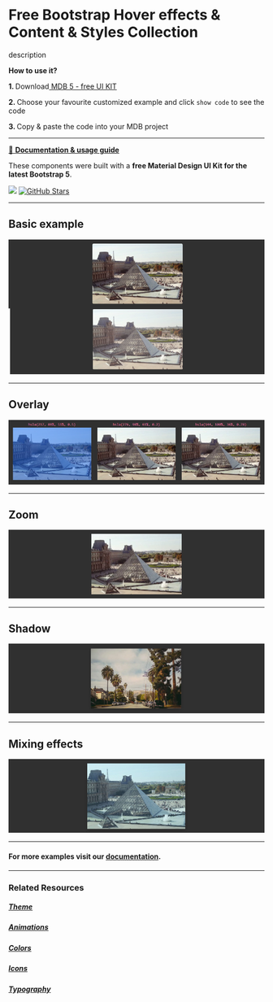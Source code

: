 # Free Bootstrap Hover effects & Content & Styles Collection

description

<p><strong>How to use it?</strong></p>
<p class="mb-2">
<strong>1. </strong>Download<a target="_blank" href="https://mdbootstrap.com/docs/standard/"> MDB 5 - free UI KIT</a></p>
<p class="mb-2"><strong>2. </strong>Choose your favourite customized example and click <code>show code</code> to see the code</p>
<p class="mb-3"><strong>3. </strong>Copy & paste the code into your MDB project</p>

--------------------

[📄 **Documentation & usage guide**](https://mdbootstrap.com/docs/standard/content-styles/hover-effects/)

These components were built with a **free Material Design UI Kit for the latest Bootstrap 5**.

<img height="25" src="https://mdbootstrap.com/img/Marketing/general/logo/medium/mdb-r.png">  [![GitHub Stars](https://img.shields.io/github/stars/mdbootstrap/mdb-ui-kit?label=Star%20now&style=social)](https://github.com/mdbootstrap/mdb-ui-kit/)

---------------------

 <h2 class="mb-4">Basic example</h2> 

 [![Bootstrap 5 Hover effects](/assets/basic-example.png)](https://mdbootstrap.com/docs/standard/content-styles/hover-effects/#section-basic-example)

 
 <hr class="my-5">

 <h2 class="mb-4">Overlay</h2> 

 [![Bootstrap 5 Hover effects](/assets/overlay.png)](https://mdbootstrap.com/docs/standard/content-styles/hover-effects/#subsection-overlay)

 
 <hr class="my-5">

 <h2 class="mb-4">Zoom</h2> 

 [![Bootstrap 5 Hover effects](/assets/zoom.png)](https://mdbootstrap.com/docs/standard/content-styles/hover-effects/#subsection-zoom)

 
 <hr class="my-5">

 <h2 class="mb-4">Shadow</h2> 

 [![Bootstrap 5 Hover effects](/assets/shadow.png)](https://mdbootstrap.com/docs/standard/content-styles/hover-effects/#subsection-shadow)

 
 <hr class="my-5">

 <h2 class="mb-4">Mixing effects</h2> 

 [![Bootstrap 5 Hover effects](/assets/mixing-effects.png)](https://mdbootstrap.com/docs/standard/content-styles/hover-effects/#section-mixing-effects)


 
 <hr class="my-5">

<h4>For more examples visit our <a target="_blank" href="https://mdbootstrap.com/docs/standard/content-styles/hover-effects/">documentation</a>.</h4>

 <hr class="my-5">

<h3>Related Resources</h3>

<h5><a target="_blank" href="https://mdbootstrap.com/docs/standard/content-styles/theme/">Theme</a></h5>

<h5><a target="_blank" href="https://mdbootstrap.com/docs/standard/content-styles/animations/">Animations</a></h5>

<h5><a target="_blank" href="https://mdbootstrap.com/docs/standard/content-styles/colors/">Colors</a></h5>

<h5><a target="_blank" href="https://mdbootstrap.com/docs/standard/content-styles/icons/">Icons</a></h5>

<h5><a target="_blank" href="https://mdbootstrap.com/docs/standard/content-styles/typography/">Typography</a></h5>

